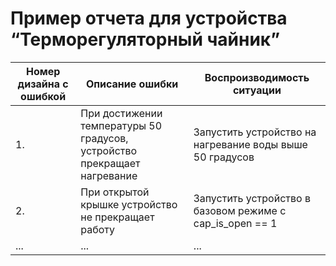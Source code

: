 # Пример отчета для устройства “Терморегуляторный чайник”

|Номер дизайна с ошибкой    | Описание ошибки                                                               | Воспроизводимость ситуации                                |
|---------------------------|-------------------------------------------------------------------------------|---------------------------------------------------------- |
|1.                         | При достижении температуры 50 градусов, устройство прекращает нагревание      | Запустить устройство на нагревание воды выше 50 градусов  |
|2.                         | При открытой крышке устройство не прекращает работу                           | Запустить устройство в базовом режиме с cap_is_open == 1  |
|...                        |...                                                                            |...                                                        |